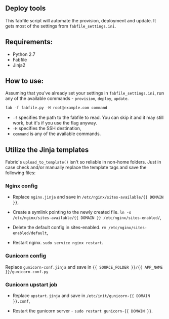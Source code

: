 ## Deploy tools

This fabfile script will automate the provision, deployment and update.
It gets most of the settings from `fabfile_settings.ini`.


## Requirements:

* Python 2.7
* Fabfile
* Jinja2


## How to use:

Assuming that you've already set your settings in `fabfile_settings.ini`,
run any of the available commands - `provision`, `deploy`, `update`.

```python
fab -f fabfile.py -H root@example.com command
```
* `-f` specifies the path to the fabfile to read. You can skip it and it may still work,
but it's if you use the flag anyway.
* `-H` specifies the SSH destination,
* `command` is any of the available commands.


## Utilize the Jinja templates

Fabric's `upload_to_template()` isn't so reliable in non-home folders.
Just in case check and/or manually replace the template tags and save the following files:


### Nginx config

* Replace `nginx.jinja` and save in `/etc/nginx/sites-available/{{ DOMAIN }}`,

* Create a symlink pointing to the newly created file. `ln -s /etc/nginx/sites-available/{{ DOMAIN }} /etc/nginx/sites-enabled/`,

* Delete the default config in sites-enabled. `rm /etc/nginx/sites-enabled/default`,

* Restart nginx. `sudo service nginx restart`.


### Gunicorn config

Replace `gunicorn-conf.jinja` and save in `{{ SOURCE_FOLDER }}/{{ APP_NAME }}/gunicorn-conf.py`


### Gunicorn upstart job

* Replace `upstart.jinja` and save in `/etc/init/gunicorn-{{ DOMAIN }}.conf`,

* Restart the gunicorn server - `sudo restart gunicorn-{{ DOMAIN }}`.
